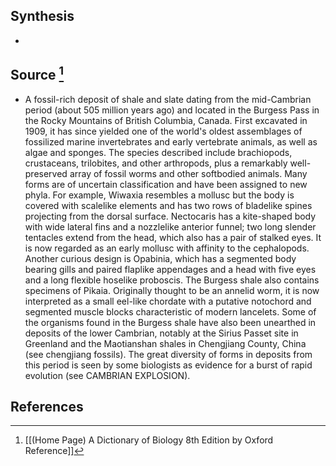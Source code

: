 ## Synthesis
- 
## Source [^1]
- A fossil-rich deposit of shale and slate dating from the mid-Cambrian period (about 505 million years ago) and located in the Burgess Pass in the Rocky Mountains of British Columbia, Canada. First excavated in 1909, it has since yielded one of the world's oldest assemblages of fossilized marine invertebrates and early vertebrate animals, as well as algae and sponges. The species described include brachiopods, crustaceans, trilobites, and other arthropods, plus a remarkably well-preserved array of fossil worms and other softbodied animals. Many forms are of uncertain classification and have been assigned to new phyla. For example, Wiwaxia resembles a mollusc but the body is covered with scalelike elements and has two rows of bladelike spines projecting from the dorsal surface. Nectocaris has a kite-shaped body with wide lateral fins and a nozzlelike anterior funnel; two long slender tentacles extend from the head, which also has a pair of stalked eyes. It is now regarded as an early mollusc with affinity to the cephalopods. Another curious design is Opabinia, which has a segmented body bearing gills and paired flaplike appendages and a head with five eyes and a long flexible hoselike proboscis. The Burgess shale also contains specimens of Pikaia. Originally thought to be an annelid worm, it is now interpreted as a small eel-like chordate with a putative notochord and segmented muscle blocks characteristic of modern lancelets. Some of the organisms found in the Burgess shale have also been unearthed in deposits of the lower Cambrian, notably at the Sirius Passet site in Greenland and the Maotianshan shales in Chengjiang County, China (see chengjiang fossils). The great diversity of forms in deposits from this period is seen by some biologists as evidence for a burst of rapid evolution (see CAMBRIAN EXPLOSION).
## References

[^1]: [[(Home Page) A Dictionary of Biology 8th Edition by Oxford Reference]]